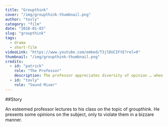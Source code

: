 ```yaml
---
title: "Groupthink"
cover: "/img/groupthink-thumbnail.png"
author: "tovly"
category: "film"
date: "2018-01-03"
slug: "groupthink"
tags:
  - drama
  - short-film
videoLink: "https://www.youtube.com/embed/T3jlDUCIFtE?rel=0"
thumbnail: "/img/groupthink-thumbnail.png"
credits:
  - id: "patrick"
    role: "The Professor"
    description: The professor appreciates diversity of opinion … when that opinion is his own.
  - id: "tovly"
    role: "Sound Mixer"
---
```


##Story

An esteemed professor lectures to his class on the topic of groupthink. He presents some opinions on the subject, only to violate them in a bizzare manner.
